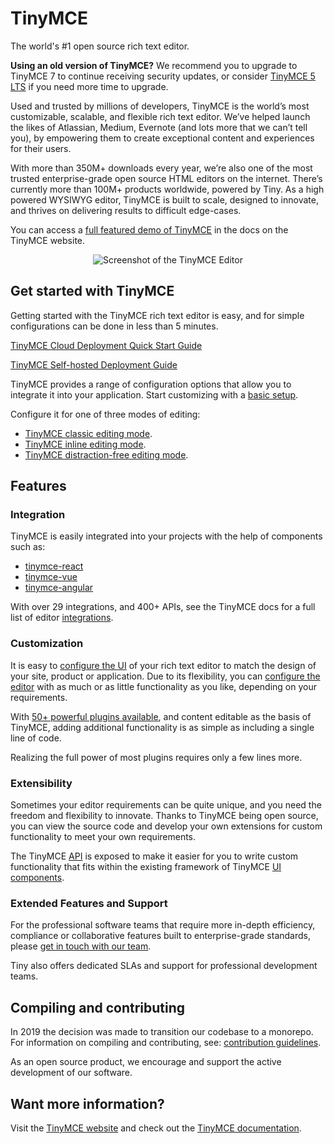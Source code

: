 # TinyMCE

The world's #1 open source rich text editor.

**Using an old version of TinyMCE?** We recommend you to upgrade to TinyMCE 7 to continue receiving security updates, or consider [TinyMCE 5 LTS](https://www.tiny.cloud/long-term-support/) if you need more time to upgrade.

Used and trusted by millions of developers, TinyMCE is the world’s most customizable, scalable, and flexible rich text editor. We’ve helped launch the likes of Atlassian, Medium, Evernote (and lots more that we can’t tell you), by empowering them to create exceptional content and experiences for their users.

With more than 350M+ downloads every year, we’re also one of the most trusted enterprise-grade open source HTML editors on the internet. There’s currently more than 100M+ products worldwide, powered by Tiny. As a high powered WYSIWYG editor, TinyMCE is built to scale, designed to innovate, and thrives on delivering results to difficult edge-cases.

You can access a [full featured demo of TinyMCE](https://www.tiny.cloud/docs/tinymce/6/premium-full-featured/) in the docs on the TinyMCE website.

<p align="center">
  <img alt="Screenshot of the TinyMCE Editor" src="https://www.tiny.cloud/storage/github-readme-images/tinymce-editor-6x.png"\>
</p>

## Get started with TinyMCE

Getting started with the TinyMCE rich text editor is easy, and for simple configurations can be done in less than 5 minutes.

[TinyMCE Cloud Deployment Quick Start Guide](https://www.tiny.cloud/docs/tinymce/6/cloud-quick-start/)

[TinyMCE Self-hosted Deployment Guide](https://www.tiny.cloud/docs/tinymce/6/npm-projects/)

TinyMCE provides a range of configuration options that allow you to integrate it into your application. Start customizing with a [basic setup](https://www.tiny.cloud/docs/tinymce/6/basic-setup/).

Configure it for one of three modes of editing:

- [TinyMCE classic editing mode](https://www.tiny.cloud/docs/tinymce/6/use-tinymce-classic/).
- [TinyMCE inline editing mode](https://www.tiny.cloud/docs/tinymce/6/use-tinymce-inline/).
- [TinyMCE distraction-free editing mode](https://www.tiny.cloud/docs/tinymce/6/use-tinymce-distraction-free/).

## Features

### Integration

TinyMCE is easily integrated into your projects with the help of components such as:

- [tinymce-react](https://github.com/tinymce/tinymce-react)
- [tinymce-vue](https://github.com/tinymce/tinymce-vue)
- [tinymce-angular](https://github.com/tinymce/tinymce-angular)

With over 29 integrations, and 400+ APIs, see the TinyMCE docs for a full list of editor [integrations](https://www.tiny.cloud/docs/tinymce/6/integrations/).

### Customization

It is easy to [configure the UI](https://www.tiny.cloud/docs/tinymce/6/customize-ui/) of your rich text editor to match the design of your site, product or application. Due to its flexibility, you can [configure the editor](https://www.tiny.cloud/docs/tinymce/6/basic-setup/) with as much or as little functionality as you like, depending on your requirements.

With [50+ powerful plugins available](https://www.tiny.cloud/tinymce/features/), and content editable as the basis of TinyMCE, adding additional functionality is as simple as including a single line of code.

Realizing the full power of most plugins requires only a few lines more.

### Extensibility

Sometimes your editor requirements can be quite unique, and you need the freedom and flexibility to innovate. Thanks to TinyMCE being open source, you can view the source code and develop your own extensions for custom functionality to meet your own requirements.

The TinyMCE [API](https://www.tiny.cloud/docs/tinymce/6/apis/tinymce.root/) is exposed to make it easier for you to write custom functionality that fits within the existing framework of TinyMCE [UI components](https://www.tiny.cloud/docs/tinymce/6/custom-ui-components/).

### Extended Features and Support

For the professional software teams that require more in-depth efficiency, compliance or collaborative features built to enterprise-grade standards, please [get in touch with our team](https://www.tiny.cloud/contact/).

Tiny also offers dedicated SLAs and support for professional development teams.

## Compiling and contributing

In 2019 the decision was made to transition our codebase to a monorepo. For information on compiling and contributing, see: [contribution guidelines](https://github.com/tinymce/tinymce/blob/master/CONTRIBUTING.md).

As an open source product, we encourage and support the active development of our software.

## Want more information?

Visit the [TinyMCE website](https://tiny.cloud/) and check out the [TinyMCE documentation](https://www.tiny.cloud/docs/).
